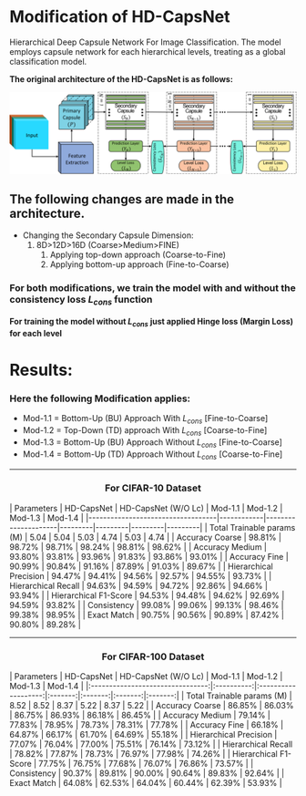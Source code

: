 # Modification of HD-CapsNet
Hierarchical Deep Capsule Network For Image Classification. The model employs capsule network for each hierarchical levels, treating as a global classification model.
 
**The original architecture of the HD-CapsNet is as follows:**
 
![fig:Architecture](Results/Architecture.png?raw=true "Architecture of the HD-CapsNet")
 
## The following changes are made in the architecture.
- Changing the Secondary Capsule Dimension:
	1. 8D>12D>16D (Coarse>Medium>FINE)
		1. Applying top-down approach (Coarse-to-Fine)
		2. Applying bottom-up approach (Fine-to-Coarse)
		
### For both modifications, we train the model with and without the consistency loss $L_{cons}$ function

**For training the model without $L_{cons}$ just applied Hinge loss (Margin Loss) for each level**

# Results:
### Here the following Modification applies:

- Mod-1.1       = Bottom-Up (BU) Approach With $L_{cons}$    \[Fine-to-Coarse\]		
- Mod-1.2	= Top-Down (TD) approach With $L_{cons}$	 \[Coarse-to-Fine\]			
- Mod-1.3	= Bottom-Up (BU) Approach Without $L_{cons}$ \[Fine-to-Coarse\]				
- Mod-1.4	= Bottom-Up (TD) Approach Without $L_{cons}$ \[Coarse-to-Fine\]	

***
<h3 align="center"> For CIFAR-10 Dataset </h3>
| Parameters                        | HD-CapsNet | HD-CapsNet (W/O Lc) | Mod-1.1 | Mod-1.2 | Mod-1.3 | Mod-1.4 |
|-----------------------------------|------------|---------------------|---------|---------|---------|---------|
| Total  Trainable       params (M) | 5.04       | 5.04                | 5.03    | 4.74    | 5.03    | 4.74    |
| Accuracy Coarse                   | 98.81%     | 98.72%              | 98.71%  | 98.24%  | 98.81%  | 98.62%  |
| Accuracy Medium                   | 93.80%     | 93.81%              | 93.96%  | 91.83%  | 93.86%  | 93.01%  |
| Accuracy Fine                     | 90.99%     | 90.84%              | 91.16%  | 87.89%  | 91.03%  | 89.67%  |
| Hierarchical Precision            | 94.47%     | 94.41%              | 94.56%  | 92.57%  | 94.55%  | 93.73%  |
| Hierarchical Recall               | 94.63%     | 94.59%              | 94.72%  | 92.86%  | 94.66%  | 93.94%  |
| Hierarchical F1-Score             | 94.53%     | 94.48%              | 94.62%  | 92.69%  | 94.59%  | 93.82%  |
| Consistency                       | 99.08%     | 99.06%              | 99.13%  | 98.46%  | 99.38%  | 98.95%  |
| Exact Match                       | 90.75%     | 90.56%              | 90.89%  | 87.42%  | 90.80%  | 89.28%  |

***
<h3 align="center"> For CIFAR-100 Dataset </h3>
|            Parameters            | HD-CapsNet | HD-CapsNet (W/O Lc) | Mod-1.1 | Mod-1.2 | Mod-1.3 | Mod-1.4 |
|:--------------------------------:|:----------:|:-------------------:|:-------:|:-------:|:-------:|:-------:|
| Total  Trainable      params (M) |    8.52    |         8.52        |   8.37  |   5.22  |   8.37  |   5.22  |
|          Accuracy Coarse         |   86.85%   |        86.03%       |  86.75% |  86.93% |  86.18% |  86.45% |
|          Accuracy Medium         |   79.14%   |        77.83%       |  78.95% |  78.73% |  78.31% |  77.78% |
|           Accuracy Fine          |   66.18%   |        64.87%       |  66.17% |  61.70% |  64.69% |  55.18% |
|      Hierarchical Precision      |   77.07%   |        76.04%       |  77.00% |  75.51% |  76.14% |  73.12% |
|        Hierarchical Recall       |   78.82%   |        77.87%       |  78.73% |  76.97% |  77.98% |  74.26% |
|       Hierarchical F1-Score      |   77.75%   |        76.75%       |  77.68% |  76.07% |  76.86% |  73.57% |
|            Consistency           |   90.37%   |        89.81%       |  90.00% |  90.64% |  89.83% |  92.64% |
|            Exact Match           |   64.08%   |        62.53%       |  64.04% |  60.44% |  62.39% |  53.93% |

			
